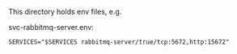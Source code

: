 This directory holds env files, e.g.

svc-rabbitmq-server.env:

```env
SERVICES="$SERVICES rabbitmq-server/true/tcp:5672,http:15672"
```